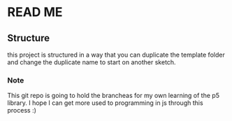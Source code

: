 # READ ME

## Structure

this project is structured in a way that you can duplicate the template folder and change the duplicate name to start on another sketch.

### Note

This git repo is going to hold the brancheas for my own learning of the p5 library.
I hope I can get more used to programming in js through this process :)